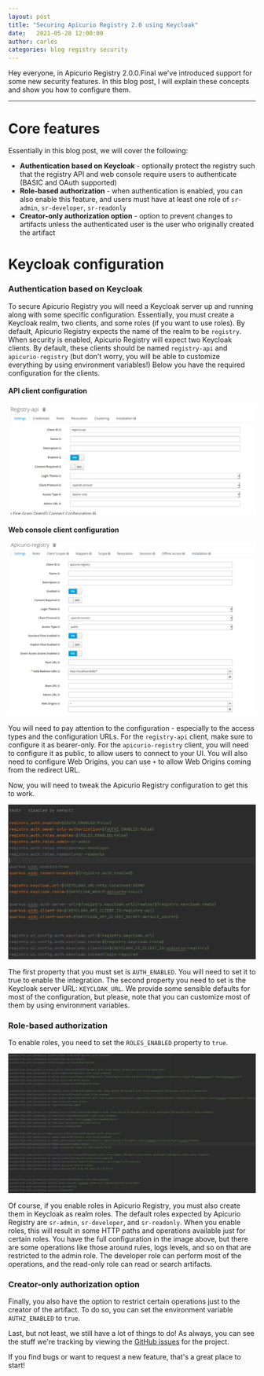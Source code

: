 ```yaml
---
layout: post
title: "Securing Apicurio Registry 2.0 using Keycloak"
date:   2021-05-28 12:00:00
author: carles
categories: blog registry security
---
```



Hey everyone, in Apicurio Registry 2.0.0.Final we've introduced support for some new security features. In this blog post, I will explain these concepts and show you how to configure them.

---

Core features
===
Essentially in this blog post, we will cover the following:

* **Authentication based on Keycloak** - optionally protect the registry such that the registry API and web console require users to authenticate (BASIC and OAuth supported)
* **Role-based authorization** - when authentication is enabled, you can also enable this feature, and users must have at least one role of `sr-admin`, `sr-developer`, `sr-readonly`
* **Creator-only authorization option** - option to prevent changes to artifacts unless the authenticated user is the user who originally created the artifact


Keycloak configuration
===

### Authentication based on Keycloak
To secure Apicurio Registry you will need a Keycloak server up and running along with some specific configuration.
Essentially, you must create a Keycloak realm, two clients, and some roles (if you want to use roles).  By default, Apicurio Registry expects the name of the realm to be `registry`.
When security is enabled, Apicurio Registry will expect two Keycloak clients.  By default, these clients should be named `registry-api` and `apicurio-registry` (but don't worry, you will be able to customize everything by using environment variables!)
Below you have the required configuration for the clients.

#### API client configuration
![Configure Apicurio Registry API_Client](/images/guides/registry-auth-client-api-config.png)

#### Web console client configuration
![Configure Apicurio Registry_UI Client](/images/guides/registry-auth-client-ui-config.png)

You will need to pay attention to the configuration - especially to the access types and the configuration URLs. 
For the `registry-api` client, make sure to configure it as bearer-only. For the `apicurio-registry` client, you will need to configure it as public, to allow users to connect to your UI.
You will also need to configure Web Origins, you can use `+` to allow Web Origins coming from the redirect URL.    

Now, you will need to tweak the Apicurio Registry configuration to get this to work.

![Configure Apicurio Registry Auth_Properties](/images/guides/registry-auth-properties-config.png)

The first property that you must set is `AUTH_ENABLED`.  You will need to set it to true to enable the integration.  The second property you need to set is the Keycloak server URL: `KEYCLOAK_URL`.
We provide some sensible defaults for most of the configuration, but please, note that you can customize most of them by using environment variables.

### Role-based authorization

To enable roles, you need to set the `ROLES_ENABLED` property to `true`. 

![Configure Apicurio Registry Auth_Properties](/images/guides/registry-auth-http-paths-config.png)

Of course, if you enable roles in Apicurio Registry, you must also create them in Keycloak as realm roles. The default roles expected by Apicurio Registry are `sr-admin`, `sr-developer`, and `sr-readonly`.
When you enable roles, this will result in some HTTP paths and operations available just for certain roles. 
You have the full configuration in the image above, but there are some operations like those around rules, logs levels, and so on that are restricted to the admin role. 
The developer role can perform most of the operations, and the read-only role can read or search artifacts. 

### Creator-only authorization option

Finally, you also have the option to restrict certain operations just to the creator of the artifact. To do so, you can set the environment variable `AUTHZ_ENABLED` to `true`.

Last, but not least, we still have a lot of things to do!  As always, you can see the
stuff we're tracking by viewing the [GitHub issues](https://github.com/Apicurio/apicurio-registry/issues) for the project.

If you find bugs or want to request a new feature, that's a great place to start!
